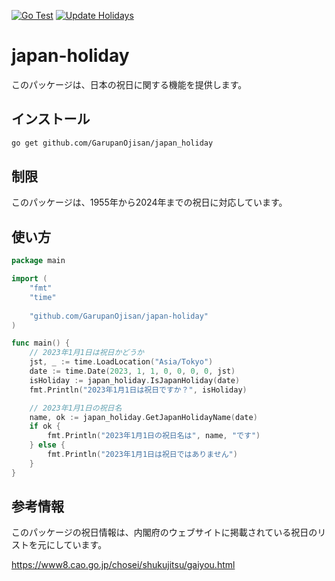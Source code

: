 [![Go Test](https://github.com/GarupanOjisan/japan-holiday/actions/workflows/go.yml/badge.svg?branch=main)](https://github.com/GarupanOjisan/japan-holiday/actions/workflows/go.yml)
[![Update Holidays](https://github.com/GarupanOjisan/japan-holiday/actions/workflows/update_holidays.yml/badge.svg?branch=main)](https://github.com/GarupanOjisan/japan-holiday/actions/workflows/update_holidays.yml)

# japan-holiday

このパッケージは、日本の祝日に関する機能を提供します。

## インストール

```bash
go get github.com/GarupanOjisan/japan_holiday
```

## 制限

このパッケージは、1955年から2024年までの祝日に対応しています。

## 使い方

```go
package main

import (
	"fmt"
	"time"
	
	"github.com/GarupanOjisan/japan-holiday"
)

func main() {
	// 2023年1月1日は祝日かどうか
	jst, _ := time.LoadLocation("Asia/Tokyo")
	date := time.Date(2023, 1, 1, 0, 0, 0, 0, jst)
	isHoliday := japan_holiday.IsJapanHoliday(date)
	fmt.Println("2023年1月1日は祝日ですか？", isHoliday)

	// 2023年1月1日の祝日名
	name, ok := japan_holiday.GetJapanHolidayName(date)
	if ok {
		fmt.Println("2023年1月1日の祝日名は", name, "です")
	} else {
		fmt.Println("2023年1月1日は祝日ではありません")
	}
}
```

## 参考情報

このパッケージの祝日情報は、内閣府のウェブサイトに掲載されている祝日のリストを元にしています。

https://www8.cao.go.jp/chosei/shukujitsu/gaiyou.html
